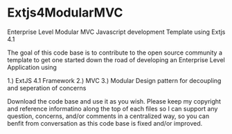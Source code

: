 Extjs4ModularMVC
================

Enterprise Level Modular MVC Javascript development Template using Extjs 4.1

The goal of this code base is to contribute to the open source community a template 
to get one started down the road of developing an Enterprise Level Application using

1.) ExtJS 4.1 Framework
2.) MVC
3.) Modular Design pattern for decoupling and seperation of concerns

Download the code base and use it as you wish. Please keep my copyright and reference 
informatino along the top of each files so I can support any question, concerns, and/or comments
in a centralized way, so you can benfit from conversation as this code base is fixed and/or improved.



